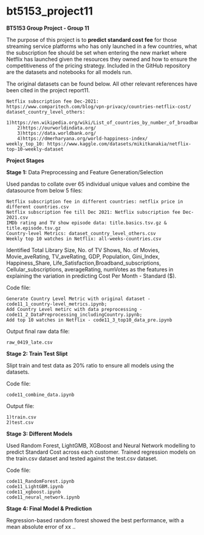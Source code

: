 # bt5153_project11
**BT5153 Group Project - Group 11**

The purpose of this project is to **predict standard cost fee** for those streaming service platforms who has only launched in a few countries, what the subscription fee should be set when entering the new market where Netflix has launched given the resources they owned and how to ensure the competitiveness of the pricing strategy. Included in the GitHub repository are the datasets and notebooks for all models run.

The original datasets can be found below. All other relevant references have been cited in the project report11.

	Netflix subscription fee Dec-2021: https://www.comparitech.com/blog/vpn-privacy/countries-netflix-cost/
	dataset_country_level_others: 
		1)https://en.wikipedia.org/wiki/List_of_countries_by_number_of_broadband_Internet_subscriptions 
		2)https://ourworldindata.org/ 
		3)https://data.worldbank.org/ 
		4)https://dmerharyana.org/world-happiness-index/ 
	weekly_top_10: https://www.kaggle.com/datasets/mikitkanakia/netflix-top-10-weekly-dataset



**Project Stages**

**Stage 1:** Data Preprocessing and Feature Generation/Selection

Used pandas to collate over 65 individual unique values and combine the datasource from below 5 files: 

    Netflix subscription fee in different countries: netflix price in different countries.csv 
    Netflix subscription fee till Dec 2021: Netflix subscription fee Dec-2021.csv
    IMDb rating and TV show episode data: title.basics.tsv.gz & title.episode.tsv.gz
    Country-level Metrics: dataset_country_level_others.csv
    Weekly top 10 watches in Netflix: all-weeks-countries.csv

Identified Total Library Size, No. of TV Shows, No. of Movies, Movie_aveRating, TV_aveRating, GDP, Population, Gini_Index, Happiness_Share, Life_Satisfaction,Broadband_subscriptions, Cellular_subscriptions, averageRating, numVotes as the features in explaining the variation in predicting Cost Per Month - Standard ($).

Code file: 

	Generate Country Level Metric with original dataset - code11_1_country-level_metrics.ipynb;
	Add Country Level metirc with data preprocessing - code11_2_DataPreprocessing_includingCountry.ipynb;
	Add top 10 watches in Netflix - code11_3_top10_data_pre.ipynb


Output final raw data file:

	raw_0419_late.csv


**Stage 2: Train Test Slipt**

Slipt train and test data as 20% ratio to ensure all models using the datasets. 

Code file: 

	code11_combine_data.ipynb

Output file: 

	1)train.csv  
	2)test.csv


**Stage 3: Different Models**

Used Random Forest, LightGMB, XGBoost and Neural Network modelling to predict Standard Cost across each customer.
Trained regression models on the train.csv dataset and tested against the test.csv dataset.


Code file: 

	code11_RandomForest.ipynb
	code11_LightGBM.ipynb
	code11_xgboost.ipynb
	code11_neural_network.ipynb
	



**Stage 4: Final Model & Prediction**

Regression-based random forest showed the best performance, with a mean absolute error of xx ..



